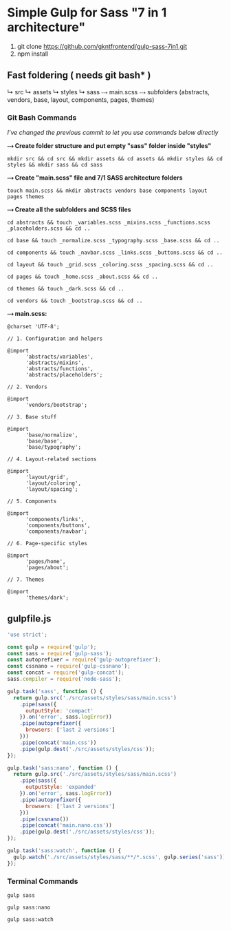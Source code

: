 # Simple Gulp for Sass "7 in 1 architecture"
1. git clone https://github.com/gkntfrontend/gulp-sass-7in1.git   
2. npm install

## Fast foldering ( needs git bash* )

↳ src
    ↳ assets 
        ↳ styles
            ↳ sass
                ⤏ main.scss
                ⤏ subfolders (abstracts, vendors, base, layout, components, pages, themes)

### Git Bash Commands

*I've changed the previous commit to let you use commands below directly*

__⤏ Create folder structure and put empty "sass" folder inside "styles"__  

```
mkdir src && cd src && mkdir assets && cd assets && mkdir styles && cd styles && mkdir sass && cd sass
```
__⤏ Create "main.scss" file and 7/1 SASS architecture folders__
```
touch main.scss && mkdir abstracts vendors base components layout pages themes
```
__⤏ Create all the subfolders and SCSS files__
```
cd abstracts && touch _variables.scss _mixins.scss _functions.scss _placeholders.scss && cd ..

cd base && touch _normalize.scss _typography.scss _base.scss && cd ..

cd components && touch _navbar.scss _links.scss _buttons.scss && cd ..

cd layout && touch _grid.scss _coloring.scss _spacing.scss && cd ..

cd pages && touch _home.scss _about.scss && cd ..

cd themes && touch _dark.scss && cd ..

cd vendors && touch _bootstrap.scss && cd ..
```
__⤏ main.scss:__
```
@charset 'UTF-8';

// 1. Configuration and helpers

@import
      'abstracts/variables',
      'abstracts/mixins',
      'abstracts/functions',
      'abstracts/placeholders';

// 2. Vendors

@import
      'vendors/bootstrap';

// 3. Base stuff

@import
      'base/normalize',
      'base/base',
      'base/typography';

// 4. Layout-related sections

@import
      'layout/grid',
      'layout/coloring',
      'layout/spacing';

// 5. Components

@import
      'components/links',
      'components/buttons',
      'components/navbar';

// 6. Page-specific styles

@import
      'pages/home',
      'pages/about';

// 7. Themes

@import
      'themes/dark';
```

## gulpfile.js
```javascript
'use strict';

const gulp = require('gulp');
const sass = require('gulp-sass');
const autoprefixer = require('gulp-autoprefixer');
const cssnano = require('gulp-cssnano');
const concat = require('gulp-concat');
sass.compiler = require('node-sass');

gulp.task('sass', function () {
  return gulp.src('./src/assets/styles/sass/main.scss')
    .pipe(sass({
      outputStyle: 'compact'
    }).on('error', sass.logError))
    .pipe(autoprefixer({
      browsers: ['last 2 versions']
    }))
    .pipe(concat('main.css'))
    .pipe(gulp.dest('./src/assets/styles/css'));
});

gulp.task('sass:nano', function () {
  return gulp.src('./src/assets/styles/sass/main.scss')
    .pipe(sass({
      outputStyle: 'expanded'
    }).on('error', sass.logError))
    .pipe(autoprefixer({
      browsers: ['last 2 versions']
    }))
    .pipe(cssnano())
    .pipe(concat('main.nano.css'))
    .pipe(gulp.dest('./src/assets/styles/css'));
});

gulp.task('sass:watch', function () {
  gulp.watch('./src/assets/styles/sass/**/*.scss', gulp.series('sass'));
});
```

### Terminal Commands

```gulp sass```   

```gulp sass:nano``` 

```gulp sass:watch``` 
